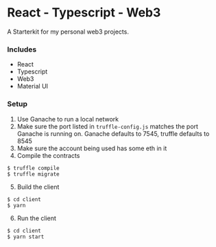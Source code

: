 # React - Typescript - Web3

A Starterkit for my personal web3 projects.

### Includes

-   React
-   Typescript
-   Web3
-   Material UI

### Setup

1. Use Ganache to run a local network
2. Make sure the port listed in `truffle-config.js` matches the port Ganache is running on. Ganache defaults to 7545, truffle defaults to 8545
3. Make sure the account being used has some eth in it
4. Compile the contracts

```
$ truffle compile
$ truffle migrate
```

5. Build the client

```
$ cd client
$ yarn
```

6. Run the client

```
$ cd client
$ yarn start
```
